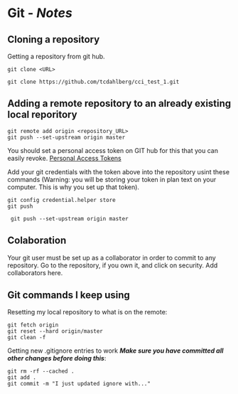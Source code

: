 # Git - ***Notes***

## Cloning a repository

Getting a repository from git hub.

```git
git clone <URL>
```

```git
git clone https://github.com/tcdahlberg/cci_test_1.git
```

## Adding a remote repository to an already existing local reporitory

```git
git remote add origin <repository_URL>
git push --set-upstream origin master
```
You should set a personal access token on GIT hub for this that you can easily revoke. [Personal Access Tokens](https://github.com/settings/tokens)

Add your git credentials with the token above into the repository usint these commands (Warning: you will be storing your token in plan text on your computer. This is why you set up that token).

```git
git config credential.helper store
git push
```

```git
 git push --set-upstream origin master
 ```
 
 ## Colaboration

Your git user must be set up as a collaborator in order to commit to any repository. Go to the repository, if you own it, and click on security. Add collaborators here.

## Git commands I keep using

Resetting my local repository to what is on the remote:

```git
git fetch origin
git reset --hard origin/master
git clean -f
```

Getting new .gitignore entries to work ***Make sure you have committed all other changes before doing this***:

```git
git rm -rf --cached .
git add .
git commit -m "I just updated ignore with..."
```

